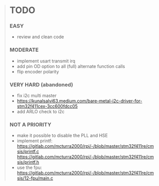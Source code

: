 > # TODO
> ### EASY
> * review and clean code
>
> ### MODERATE
> * implement usart transmit irq
> * add pin OD option to all (full) alternate function calls
> * flip encoder polarity
> 
> ### VERY HARD (abandoned)
> * fix i2c multi master
> * https://kunalsalvi63.medium.com/bare-metal-i2c-driver-for-stm32f411cex-3cc600fdcc05
> * add ARLO check to i2c
>
> ### NOT A PRIORITY
> * make it possible to disable the PLL and HSE
> * implement printf: https://gitlab.com/mcturra2000/rpi/-/blob/master/stm32f411re/cmsis/printf.c https://gitlab.com/mcturra2000/rpi/-/blob/master/stm32f411re/cmsis/printf.h
> * use the fpu: https://gitlab.com/mcturra2000/rpi/-/blob/master/stm32f411re/cmsis/12-fpu/main.c